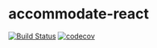 # accommodate-react

[![Build Status](https://travis-ci.org/AccommoDateApp/accommodate-react.svg?branch=master)](https://travis-ci.org/AccommoDateApp/accommodate-react)
[![codecov](https://codecov.io/gh/AccommoDateApp/accommodate-react/branch/master/graph/badge.svg)](https://codecov.io/gh/AccommoDateApp/accommodate-react)
